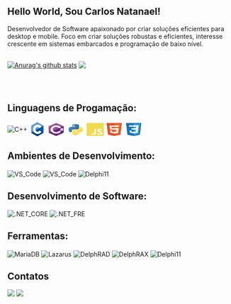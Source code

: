 ## Hello World, Sou Carlos Natanael!
Desenvolvedor de Software apaixonado por criar soluções eficientes para desktop e mobile. Foco em criar soluções robustas e eficientes, interesse crescente em sistemas embarcados e
programação de baixo nível.

##
<div style="display:inline-block">
<a href="https://github.com/anuraghazra/github-readme-stats"><img height="150" align="center" src="https://github-readme-stats.vercel.app/api/top-langs/?username=CarlosNatanael&layout=compact&langs_count=16&theme=tokyonight" alt="Anurag's github stats" /></a> <a href="https://github.com/anuraghazra/github-readme-stats"><img align="center" src="[ocean_dark]: https://github-readme-stats.vercel.app/api?username=CarlosNatanael&show_icons=true&hide=contribs,prs&cache_seconds=86400&theme=ocean_dark" /></a>
  <div/>

##

<div style="display: inline_block"><br>
  <h2>Linguagens de Progamação:</h3>
  <img align="center" alt="C++" height="30" width="40" src="https://cdn.jsdelivr.net/gh/devicons/devicon/icons/cplusplus/cplusplus-original.svg" />
  <img align="center" alt="C" height="37" width="37" src="https://raw.githubusercontent.com/github/explore/master/topics/c/c.png"/>
  <img align="center" alt="Csharp" height="30" width="40" src="https://raw.githubusercontent.com/devicons/devicon/master/icons/csharp/csharp-original.svg">
  <img align="center" alt="Python" height="30" width="40" src="https://raw.githubusercontent.com/devicons/devicon/master/icons/python/python-original.svg">
  <img align="center" alt="Js" height="30" width="40" src="https://raw.githubusercontent.com/devicons/devicon/master/icons/javascript/javascript-plain.svg">
  <img align="center" alt="HTML" height="30" width="40" src="https://raw.githubusercontent.com/devicons/devicon/master/icons/html5/html5-original.svg">
  <img align="center" alt="CSS" height="30" width="40" src="https://raw.githubusercontent.com/devicons/devicon/master/icons/css3/css3-original.svg">
</div>

##

<div>
  <h2>Ambientes de Desenvolvimento:</h3>
  <img align="center" alt="VS_Code" height="30" width="40" src="https://cdn.jsdelivr.net/gh/devicons/devicon/icons/vscode/vscode-original.svg" />
  <img align="center" alt="VS_Code" height="37" width="37" src= "https://visualstudio.microsoft.com/wp-content/uploads/2021/10/Product-Icon.svg" />
  <img align="center" alt="Delphi11" height="40" width="40" src="https://user-images.githubusercontent.com/3423282/123477765-e4013700-d5d4-11eb-876c-de9aab52153b.png" />
</div>

  ##
<div>
  <h2>Desenvolvimento de Software:</h3>
  <img align="center" alt=".NET_CORE" height="37" width="37" src= "https://upload.wikimedia.org/wikipedia/commons/e/ee/.NET_Core_Logo.svg" />
  <img align="center" alt=".NET_FRE" height="40" width="37" src= "https://avatars.githubusercontent.com/u/55997142?v=4" />
</div>
  
  ##
<div>
  <h2>Ferramentas:</h3>
  <img align="center" alt="MariaDB" height="40" width="40" src= "https://avatars.githubusercontent.com/u/5877084?s=200&v=4" />
  <img align="center" alt="Lazarus" height="40" width="40" src="https://user-images.githubusercontent.com/5601608/236861918-62a06a26-677f-4e1d-a5a3-aeb30980a259.png"/>
  <img align="center" alt="DelphRAD" height="40" width="40" src="https://user-images.githubusercontent.com/3423282/123477976-37738500-d5d5-11eb-8171-f917fdc231a5.png" />
  <img align="center" alt="DelphRAX" height="40" width="40" src="https://user-images.githubusercontent.com/3423282/123478002-3e01fc80-d5d5-11eb-983d-d8aaa7ead156.png" />
  <img align="center" alt="Delphi11" height="40" width="40" src="https://user-images.githubusercontent.com/3423282/123477765-e4013700-d5d4-11eb-876c-de9aab52153b.png" />
</div>


##
<div> 
  <h2>Contatos</h2> 
  <a href = "mailto:carlosnatha2345@gmail.com"><img src="https://img.shields.io/badge/-Gmail-%23333?style=for-the-badge&logo=gmail&logoColor=white" target="_blank"></a>
  <a href="https://linkedin.com/in/carlos-natanael-608628243/" target="_blank"><img src="https://img.shields.io/badge/-LinkedIn-%230077B5?style=for-the-badge&logo=linkedin&logoColor=white" target="_blank"></a> 
  
</div>
